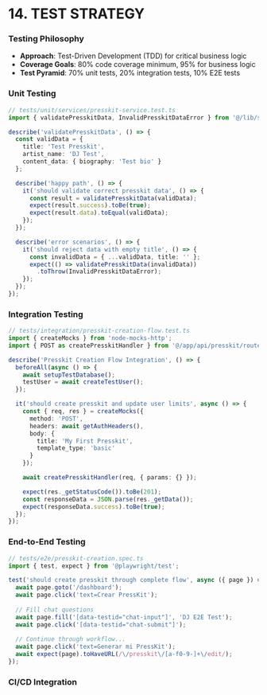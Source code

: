# 14. TEST STRATEGY

### Testing Philosophy
- **Approach**: Test-Driven Development (TDD) for critical business logic
- **Coverage Goals**: 80% code coverage minimum, 95% for business logic
- **Test Pyramid**: 70% unit tests, 20% integration tests, 10% E2E tests

### Unit Testing

```typescript
// tests/unit/services/presskit-service.test.ts
import { validatePresskitData, InvalidPresskitDataError } from '@/lib/services/presskit-service';

describe('validatePresskitData', () => {
  const validData = {
    title: 'Test Presskit',
    artist_name: 'DJ Test',
    content_data: { biography: 'Test bio' }
  };

  describe('happy path', () => {
    it('should validate correct presskit data', () => {
      const result = validatePresskitData(validData);
      expect(result.success).toBe(true);
      expect(result.data).toEqual(validData);
    });
  });

  describe('error scenarios', () => {
    it('should reject data with empty title', () => {
      const invalidData = { ...validData, title: '' };
      expect(() => validatePresskitData(invalidData))
        .toThrow(InvalidPresskitDataError);
    });
  });
});
```

### Integration Testing

```typescript
// tests/integration/presskit-creation-flow.test.ts
import { createMocks } from 'node-mocks-http';
import { POST as createPresskitHandler } from '@/app/api/presskit/route';

describe('Presskit Creation Flow Integration', () => {
  beforeAll(async () => {
    await setupTestDatabase();
    testUser = await createTestUser();
  });

  it('should create presskit and update user limits', async () => {
    const { req, res } = createMocks({
      method: 'POST',
      headers: await getAuthHeaders(),
      body: {
        title: 'My First Presskit',
        template_type: 'basic'
      }
    });

    await createPresskitHandler(req, { params: {} });

    expect(res._getStatusCode()).toBe(201);
    const responseData = JSON.parse(res._getData());
    expect(responseData.success).toBe(true);
  });
});
```

### End-to-End Testing

```typescript
// tests/e2e/presskit-creation.spec.ts
import { test, expect } from '@playwright/test';

test('should create presskit through complete flow', async ({ page }) => {
  await page.goto('/dashboard');
  await page.click('text=Crear PressKit');
  
  // Fill chat questions
  await page.fill('[data-testid="chat-input"]', 'DJ E2E Test');
  await page.click('[data-testid="chat-submit"]');
  
  // Continue through workflow...
  await page.click('text=Generar mi PressKit');
  await expect(page).toHaveURL(/\/presskit\/[a-f0-9-]+\/edit/);
});
```

### CI/CD Integration

```yaml
